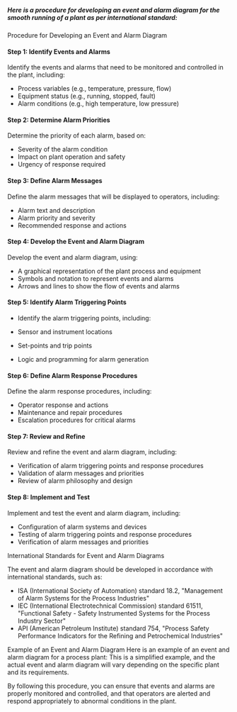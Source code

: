 ##### Here is a procedure for developing an event and alarm diagram for the smooth running of a plant as per international standard:

Procedure for Developing an Event and Alarm Diagram

#### Step 1: Identify Events and Alarms

Identify the events and alarms that need to be monitored and controlled in the plant, including:

-	Process variables (e.g., temperature, pressure, flow)
-	Equipment status (e.g., running, stopped, fault)
-	Alarm conditions (e.g., high temperature, low pressure)

#### Step 2: Determine Alarm Priorities

Determine the priority of each alarm, based on:

-	Severity of the alarm condition
-	Impact on plant operation and safety
-	Urgency of response required

#### Step 3: Define Alarm Messages

Define the alarm messages that will be displayed to operators, including:

-	Alarm text and description
-	Alarm priority and severity
-	Recommended response and actions

#### Step 4: Develop the Event and Alarm Diagram

Develop the event and alarm diagram, using:

-	A graphical representation of the plant process and equipment
-	Symbols and notation to represent events and alarms
-	Arrows and lines to show the flow of events and alarms

#### Step 5: Identify Alarm Triggering Points

-	Identify the alarm triggering points, including:

-	Sensor and instrument locations
-	Set-points and trip points
-	Logic and programming for alarm generation

#### Step 6: Define Alarm Response Procedures

Define the alarm response procedures, including:
-	Operator response and actions
-	Maintenance and repair procedures
-	Escalation procedures for critical alarms

#### Step 7: Review and Refine

Review and refine the event and alarm diagram, including:

-	Verification of alarm triggering points and response procedures
-	Validation of alarm messages and priorities
-	Review of alarm philosophy and design

#### Step 8: Implement and Test

Implement and test the event and alarm diagram, including:

-	Configuration of alarm systems and devices
-	Testing of alarm triggering points and response procedures
-	Verification of alarm messages and priorities

International Standards for Event and Alarm Diagrams

The event and alarm diagram should be developed in accordance with international standards, such as:
-	ISA (International Society of Automation) standard 18.2, "Management of Alarm Systems for the Process Industries"
-	IEC (International Electrotechnical Commission) standard 61511, "Functional Safety - Safety Instrumented Systems for the Process Industry Sector"
-	API (American Petroleum Institute) standard 754, "Process Safety Performance Indicators for the Refining and Petrochemical Industries"

Example of an Event and Alarm Diagram
Here is an example of an event and alarm diagram for a process plant:
This is a simplified example, and the actual event and alarm diagram will vary depending on the specific plant and its requirements.

By following this procedure, you can ensure that events and alarms are properly monitored and controlled, and that operators are alerted and respond appropriately to abnormal conditions in the plant.
